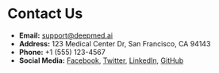 # Contact Us

- **Email:** [support@deepmed.ai](mailto:support@deepmed.ai)
- **Address:** 123 Medical Center Dr, San Francisco, CA 94143
- **Phone:** +1 (555) 123-4567
- **Social Media:** [Facebook](#), [Twitter](#), [LinkedIn](#), [GitHub](#)
